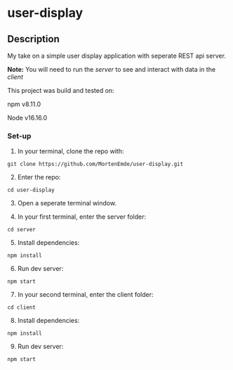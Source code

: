 # user-display

## Description
My take on a simple user display application with seperate REST api server.

__Note:__ You will need to run the _server_ to see and interact with data in the _client_

This project was build and tested on:

npm v8.11.0

Node v16.16.0

### Set-up
1. In your terminal, clone the repo with:
  ```
  git clone https://github.com/MortenEmde/user-display.git
  ```
2. Enter the repo:
  ```
  cd user-display
  ```

3. Open a seperate terminal window.

4. In your first terminal, enter the server folder:
  ```
  cd server
  ```
5. Install dependencies:
  ```
  npm install
  ```
6. Run dev server:
  ```
  npm start
  ```

7. In your second terminal, enter the client folder:
  ```
  cd client
  ```
8. Install dependencies:
  ```
  npm install
  ```
9. Run dev server:
  ```
  npm start
  ```